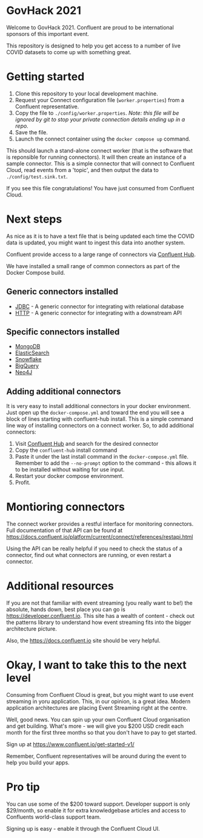 # GovHack 2021

Welcome to GovHack 2021. Confluent are proud to be international sponsors of this important event.

This repository is designed to help you get access to a number of live COVID datasets to come up with something great.

# Getting started
1. Clone this repository to your local development machine.
2. Request your Connect configuration file (`worker.properties`) from a Confluent representative.
3. Copy the file to `./config/worker.properties`. *Note: this file will be ignored by git to stop your private connection details ending up in a repo.*
4. Save the file.
5. Launch the connect container using the `docker compose up` command.

This should launch a stand-alone connect worker (that is the software that is reponsible for running connectors). It will then create an instance of a sample connector. This is a simple connector that will connect to Confluent Cloud, read events from a 'topic', and then output the data to `./config/test.sink.txt`.

If you see this file congratulations! You have just consumed from Confluent Cloud.

# Next steps
As nice as it is to have a text file that is being updated each time the COVID data is updated, you might want to ingest this data into another system. 

Confluent provide access to a large range of connectors via [Confluent Hub](https://confuent.io/hub). 

We have installed a small range of common connectors as part of the Docker Compose build. 

## Generic connectors installed 
* [JDBC](https://docs.confluent.io/kafka-connect-jdbc/current) - A generic connector for integrating with relational database
* [HTTP](https://docs.confluent.io/kafka-connect-http/current/overview.html) - A generic connector for integrating with a downstream API

## Specific connectors installed
* [MongoDB](https://github.com/mongodb/mongo-kafka/blob/master/README.md)
* [ElasticSearch](https://docs.confluent.io/kafka-connect-elasticsearch/current/overview.html)
* [Snowflake](https://docs.snowflake.com/en/user-guide/kafka-connector.html)
* [BigQuery](https://docs.confluent.io/kafka-connect-bigquery/current/index.html)
* [Neo4J](https://neo4j.com/labs/kafka/4.0/)

## Adding additional connectors
It is very easy to install additional connectors in your docker environment. Just open up the `docker-compose.yml` and toward the end you will see a block of lines starting with confluent-hub install. This is a simple command line way of installing connectors on a connect worker. So, to add additional connectors:
1. Visit [Confluent Hub](https://confuent.io/hub) and search for the desired connector
2. Copy the `confluent-hub` install command
3. Paste it under the last install command in the `docker-compose.yml` file. Remember to add the `--no-prompt` option to the command - this allows it to be installed without waiting for use input.
4. Restart your docker compose environment.
5. Profit.

# Montioring connectors
The connect worker provides a restful interface for monitoring connectors. Full documentation of that API can be found at https://docs.confluent.io/platform/current/connect/references/restapi.html

Using the API can be really helpful if you need to check the status of a connector, find out what connectors are running, or even restart a connector.

# Additional resources
If you are not that familiar with event streaming (you really want to be!) the absolute, hands down, best place you can go is https://developer.confluent.io. This site has a wealth of content - check out the patterns library to understand how event streaming fits into the bigger architecture picture.

Also, the https://docs.confluent.io site should be very helpful.

# Okay, I want to take this to the next level
Consuming from Confluent Cloud is great, but you might want to use event streaming in yoru application. This, in our opinion, is a great idea. Modern application architectures are placing Event Streaming right at the centre.

Well, good news. You can spin up your own Confluent Cloud organisation and get building. What's more - we will give you $200 USD credit each month for the first three months so that you don't have to pay to get started.

Sign up at https://www.confluent.io/get-started-v1/

Remember, Confluent representatives will be around during the event to help you build your apps.

# Pro tip
You can use some of the $200 toward support. Developer support is only $29/month, so enable it for extra knowledgebase articles and access to Confluents world-class support team. 

Signing up is easy - enable it through the Confluent Cloud UI.
